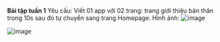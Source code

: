 **Bài tập tuần 1**
Yêu cầu: Viết 01 app với 02 trang: trang giới thiệu bản thân trong 10s sau đó tự chuyển sang trang Homepage.
Hình ảnh:
![image](https://github.com/user-attachments/assets/d68fa75d-387a-4f00-afc0-ec528ba9eb8e)

![image](https://github.com/user-attachments/assets/f0b3c9da-c138-4cec-9b17-f495eabd62d9)
